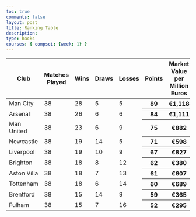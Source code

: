 ```yaml
---
toc: true
comments: false
layout: post
title: Ranking Table
description: 
type: hacks
courses: { compsci: {week: 1} }
---
```

<table class="table">
    <thead>
        <tr>
            <th>Club</th>
            <th>Matches Played</th>
            <th>Wins</th>
            <th>Draws</th>
            <th>Losses</th>
            <th>Points</th>
            <th>Market Value per Million Euros</th>
        </tr>
    </thead>
    <tbody>
        <tr>
            <td>Man City</td>
            <td>38</td>
            <td>28</td>
            <td>5</td>
            <td>5</td>
            <th>89</th>
            <th>€1,118</th>
        </tr>
        <tr>
            <td>Arsenal</td>
            <td>38</td>
            <td>26</td>
            <td>6</td>
            <td>6</td>
            <th>84</th>
            <th>€1,111</th>
        </tr>
        <tr>
            <td>Man United</td>
            <td>38</td>
            <td>23</td>
            <td>6</td>
            <td>9</td>
            <th>75</th>
            <th>€882</th>
        </tr>
        <tr>
            <td>Newcastle</td>
            <td>38</td>
            <td>19</td>
            <td>14</td>
            <td>5</td>
            <th>71</th>
            <th>€598</th>
        </tr>
        <tr>
            <td>Liverpool</td>
            <td>38</td>
            <td>19</td>
            <td>10</td>
            <td>9</td>
            <th>67</th>
            <th>€827</th>
        </tr>
        <tr>
            <td>Brighton</td>
            <td>38</td>
            <td>18</td>
            <td>8</td>
            <td>12</td>
            <th>62</th>
            <th>€380</th>
        </tr>
        <tr>
            <td>Aston Villa</td>
            <td>38</td>
            <td>18</td>
            <td>7</td>
            <td>13</td>
            <th>61</th>
            <th>€607</th>
        </tr>
        <tr>
            <td>Tottenham</td>
            <td>38</td>
            <td>18</td>
            <td>6</td>
            <td>14</td>
            <th>60</th>
            <th>€689</th>
        </tr>
        <tr>
            <td>Brentford</td>
            <td>38</td>
            <td>15</td>
            <td>14</td>
            <td>9</td>
            <th>59</th>
            <th>€365</th>
        </tr>
        <tr>
            <td>Fulham</td>
            <td>38</td>
            <td>15</td>
            <td>7</td>
            <td>16</td>
            <th>52</th>
            <th>€295</th>
        </tr>
        </tr>
    </tbody>
</table>